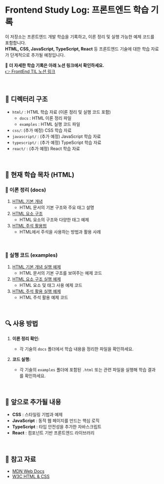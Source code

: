 # Frontend Study Log: 프론트엔드 학습 기록

이 저장소는 프론트엔드 개발 학습을 기록하고, 이론 정리 및 실행 가능한 예제 코드를 포함합니다.  
**HTML, CSS, JavaScript, TypeScript, React** 등 프론트엔드 기술에 대한 학습 자료가 단계적으로 추가될 예정입니다.

📌 **더 자세한 학습 기록은 아래 노션 링크에서 확인하세요.**  
[👉 FrontEnd TIL 노션 링크](https://www.notion.so/FrontEnd-TIL-12f39228bce480b692afc3b500ece63f?pvs=4)

<br/>

## 📂 디렉터리 구조

- `html/` : HTML 학습 자료 (이론 정리 및 실행 코드 포함)
    - `docs` : HTML 이론 정리 파일
    - `examples` : HTML 실행 코드 파일
- `css/`: (추가 예정) CSS 학습 자료
- `javascript/` : (추가 예정) JavaScript 학습 자료
- `typescript/` : (추가 예정) TypeScript 학습 자료
- `react/` : (추가 예정) React 학습 자료

<br/>

## 📘 현재 학습 목차 (HTML)

### 📄 이론 정리 (docs)

1. [HTML 기본 개념](html/docs/01_HTML_기본개념.md)
    - HTML 문서의 기본 구조와 주요 태그 설명
2. [HTML 요소 구조](html/docs/02_HTML_요소구조.md)
    - HTML 요소의 구조와 다양한 태그 예제
3. [HTML 주석 활용법](html/docs/03_HTML_주석활용.md)
    - HTML에서 주석을 사용하는 방법과 활용 사례

<br/>

### 🔗 실행 코드 (examples)

1. [HTML 기본 개념 실행 예제](html/examples/01_HTML_기본개념.html)
    - HTML 문서의 기본 구조를 보여주는 예제 코드
2. [HTML 요소 구조 실행 예제](html/examples/02_HTML_요소구조.html)
    - HTML 요소 및 태그 사용 예제 코드
3. [HTML 주석 활용 실행 예제](html/examples/03_HTML_주석활용.html)
    - HTML 주석 활용 예제 코드

<br/>

## 🔍 사용 방법

1. **이론 정리 확인:**

    - 각 기술의 `docs` 폴더에서 학습 내용을 정리한 파일을 확인하세요.

2. **코드 실행:**
    - 각 기술의 `examples` 폴더에 포함된 `.html` 또는 관련 파일을 실행해 학습 결과를 확인하세요.

<br/>

## 📌 앞으로 추가될 내용

- **CSS** : 스타일링 기법과 예제
- **JavaScript** : 동적 웹 페이지를 만드는 핵심 로직
- **TypeScript** : 타입 안전성을 추가한 자바스크립트
- **React** : 컴포넌트 기반 프론트엔드 라이브러리

<br/>

## 📌 참고 자료

- [MDN Web Docs](https://developer.mozilla.org/ko/)
- [W3C HTML & CSS](https://www.w3.org/standards/webdesign/)
